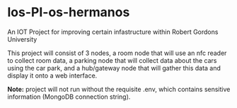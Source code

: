 # los-PI-os-hermanos
An IOT Project for improving certain infastructure within Robert Gordons University 

This project will consist of 3 nodes, a room node that will use an nfc reader to collect room data, a parking node that will collect data about the cars using the car park, and a hub/gateway node that will gather this data and display it onto a web interface.

**Note:** project will not run without the requisite .env, which contains sensitive information (MongoDB connection string).
